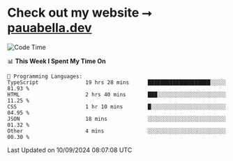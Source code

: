 # Check out my website ⭢ [pauabella.dev](https://pauabella.dev)

<!--START_SECTION:waka-->
![Code Time](http://img.shields.io/badge/Code%20Time-3%2C708%20hrs%2053%20mins-blue)

📊 **This Week I Spent My Time On** 

```text
💬 Programming Languages: 
TypeScript               19 hrs 28 mins      ████████████████████░░░░░   81.93 % 
HTML                     2 hrs 40 mins       ███░░░░░░░░░░░░░░░░░░░░░░   11.25 % 
CSS                      1 hr 10 mins        █░░░░░░░░░░░░░░░░░░░░░░░░   04.95 % 
JSON                     18 mins             ░░░░░░░░░░░░░░░░░░░░░░░░░   01.32 % 
Other                    4 mins              ░░░░░░░░░░░░░░░░░░░░░░░░░   00.30 % 
```


 Last Updated on 10/09/2024 08:07:08 UTC
<!--END_SECTION:waka-->
